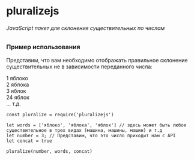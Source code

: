 # pluralizejs
  
###### JavaScript пакет для склонения существительных по числам    
  
  
### Пример использования  
  
Представим, что вам необходимо отображать правильное склонение существительных не в зависимости переданного числа:  
  
1 яблоко  
2 яблока  
3 яблок  
24 яблок  
... т.д.  
  
```
const pluralize = require('pluralizejs')

let words = ['яблоко', 'яблока', 'яблок'] // здесь может быть любое существительное в трех видах (машина, машины, машин) и т.д
let number = 3; // Представим, что это число приходит нам с API
let concat = true

pluralize(number, words, concat)


```
